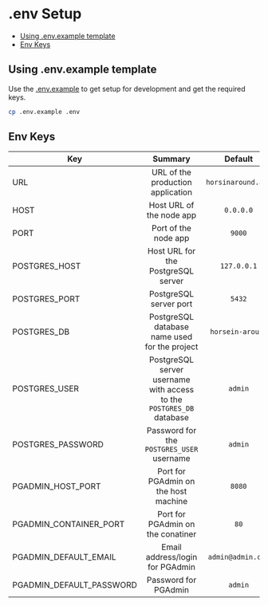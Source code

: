 # .env Setup

- [Using .env.example template](#using-.env.example-template)
- [Env Keys](#env-keys)

## Using .env.example template

Use the [.env.example](../../.env.example) to get setup for development and get the required keys.

```bash
cp .env.example .env
```

## Env Keys

| Key | Summary | Default |
| --- |:-------:|:-------:|
| URL | URL of the production application | `horsinaround.app` |
| HOST | Host URL of the node app | `0.0.0.0` |
| PORT | Port of the node app | `9000` |
| POSTGRES_HOST | Host URL for the PostgreSQL server | `127.0.0.1` |
| POSTGRES_PORT | PostgreSQL server port | `5432` |
| POSTGRES_DB | PostgreSQL database name used for the project | `horsein-around` |
| POSTGRES_USER | PostgreSQL server username with access to the `POSTGRES_DB` database | `admin` |
| POSTGRES_PASSWORD | Password for the `POSTGRES_USER` username | `admin` |
| PGADMIN_HOST_PORT | Port for PGAdmin on the host machine | `8080` |
| PGADMIN_CONTAINER_PORT | Port for PGAdmin on the conatiner | `80` |
| PGADMIN_DEFAULT_EMAIL | Email address/login for PGAdmin | `admin@admin.com` |
| PGADMIN_DEFAULT_PASSWORD | Password for PGAdmin | `admin` |
